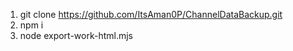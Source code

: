1. git clone https://github.com/ItsAman0P/ChannelDataBackup.git
2. npm i
3. node export-work-html.mjs
